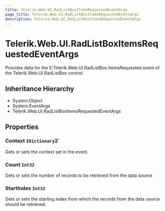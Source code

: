 ```yaml
---
title: Telerik.Web.UI.RadListBoxItemsRequestedEventArgs
page_title: Telerik.Web.UI.RadListBoxItemsRequestedEventArgs
description: Telerik.Web.UI.RadListBoxItemsRequestedEventArgs
---
```


# Telerik.Web.UI.RadListBoxItemsRequestedEventArgs

Provides data for the E:Telerik.Web.UI.RadListBox.ItemsRequested event of the
            Telerik.Web.UI.RadListBox control.

## Inheritance Hierarchy

* System.Object
* System.EventArgs
* Telerik.Web.UI.RadListBoxItemsRequestedEventArgs

## Properties

###  Context `IDictionary`2`

Gets or sets the context set in the  event.

###  Count `Int32`

Gets or sets the number of records to be retrieved from the data source

###  StartIndex `Int32`

Gets or sets the starting index from which the records from the data source should be retrieved.

